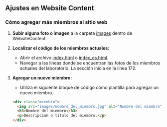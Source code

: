 ## Ajustes en Website Content

### Cómo agregar más miembros al sitio web

1. **Subir alguna foto o imagen** a la carpeta [images](https://github.com/LaboratorioSaludVisual/LabSaludVisual/tree/main/WebsiteContent/images) dentro de WebsiteContent.

2. **Localizar el código de los miembros actuales:**
   - Abrir el archivo [index.html](https://github.com/LaboratorioSaludVisual/LabSaludVisual/blob/main/index.html) o [index_es.html](https://github.com/LaboratorioSaludVisual/LabSaludVisual/blob/main/index_es.html).
   - Navegar a las líneas donde se encuentran las fotos de los miembros actuales del laboratorio. La sección inicia en la línea 172.

3. **Agregar un nuevo miembro:**
   - Utiliza el siguiente bloque de código como plantilla para agregar un nuevo miembro.

   ```html
   <div class="miembro">
     <img src="images/nombre_del_miembro.jpg" alt="Nombre del miembro">
     <h3>Nombre del miembro</h3>
     <p>Descripción o título del miembro.</p>
   </div>
